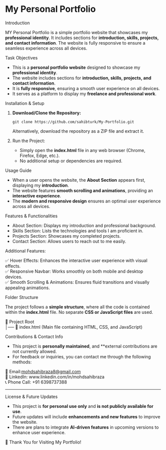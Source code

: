 # My Personal Portfolio

Introduction

MY Personal Portfolio is a simple portfolio website that showcases my **professional identity**. It includes sections for **introduction, skills, projects, and contact information**. The website is fully responsive to ensure a seamless experience across all devices.



Task Objectives

- This is a **personal portfolio website** designed to showcase my **professional identity**.
- The website includes sections for **introduction, skills, projects, and contact information**.
- It is **fully responsive**, ensuring a smooth user experience on all devices.
- It serves as a platform to display my **freelance and professional work**.



Installation & Setup

1. **Download/Clone the Repository:**

   ```
   git clone https://github.com/sahibturk/My-Portfolio.git
   ```

   Alternatively, download the repository as a ZIP file and extract it.

2. Run the Project:

   - Simply open the **index.html** file in any web browser (Chrome, Firefox, Edge, etc.).
   - No additional setup or dependencies are required.



Usage Guide

- When a user opens the website, the **About Section** appears first, displaying my **introduction**.
- The website features **smooth scrolling and animations**, providing an **interactive experience**.
- The **modern and responsive design** ensures an optimal user experience across all devices.


Features & Functionalities

- About Section: Displays my introduction and professional background.
- Skills Section: Lists the technologies and tools I am proficient in.
- Projects Section: Showcases my completed projects.
- Contact Section: Allows users to reach out to me easily.

Additional Features:

✅ Hover Effects: Enhances the interactive user experience with visual effects.\
✅ Responsive Navbar: Works smoothly on both mobile and desktop devices.\
✅ Smooth Scrolling & Animations: Ensures fluid transitions and visually appealing animations.



Folder Structure

The project follows a **simple structure**, where all the code is contained within the **index.html** file. No separate **CSS or JavaScript files** are used.

📁 Project Root\
│── 📄 index.html (Main file containing HTML, CSS, and JavaScript)



Contributions & Contact Info

- This project is **personally maintained**, and **external contributions are not currently allowed.
- For feedback or inquiries, you can contact me through the following methods:

📩 Email:[mohdsahibraza8@gmail.com](mailto\:mohdsahibraza8@gmail.com)\
🔗 LinkedIn: www\.linkedin.com/in/mohdsahibraza\
📞 Phone Call: +91 6398737388

---

License & Future Updates

- This project is **for personal use only** and **is not publicly available for use**.
- Future updates will include **enhancements and new features** to improve the website.
- There are plans to integrate **AI-driven features** in upcoming versions to enhance user experience.



🎉 Thank You for Visiting My Portfolio!

